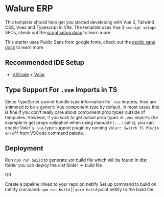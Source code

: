 # Walure ERP

This template should help get you started developing with Vue 3, Tailwind CSS, Vuex and Typescript in Vite. The template uses Vue 3 `<script setup>` SFCs, check out the [script setup docs](https://v3.vuejs.org/api/sfc-script-setup.html#sfc-script-setup) to learn more.

This starter uses Public Sans from google fonts, check out the [public sans docs](https://fonts.google.com/specimen/Public+Sans) to learn more.

## Recommended IDE Setup

- [VSCode](https://code.visualstudio.com/) + [Volar](https://marketplace.visualstudio.com/items?itemName=johnsoncodehk.volar)

## Type Support For `.vue` Imports in TS

Since TypeScript cannot handle type information for `.vue` imports, they are shimmed to be a generic Vue component type by default. In most cases this is fine if you don't really care about component prop types outside of templates. However, if you wish to get actual prop types in `.vue` imports (for example to get props validation when using manual `h(...)` calls), you can enable Volar's `.vue` type support plugin by running `Volar: Switch TS Plugin on/off` from VSCode command palette.

## Deployment

Run `npm run build` to generate yor build file which will be found in dist folder
you can deploy the dist folder => build file

OR

Create a pipeline linked to your repo on netlify
Set up command to build on netlify
command: `npm run build` || `yarn build`
point netlify to the build file
